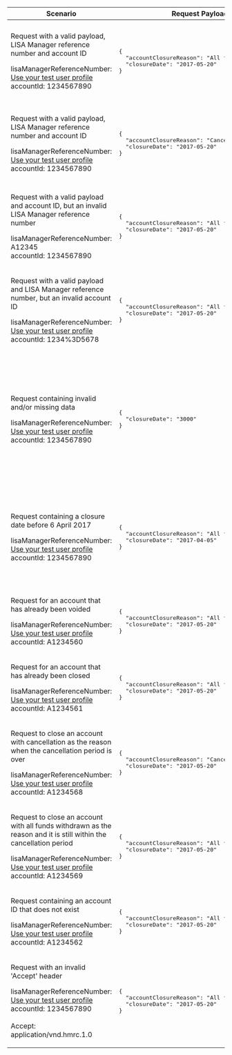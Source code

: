<table>
    <col width="25%">
    <col width="35%">
    <col width="40%">
    <thead>
        <tr>
            <th>Scenario</th>
            <th>Request Payload</th>
            <th>Response</th>
        </tr>
    </thead>
    <tbody>
        <tr>
            <td><p>Request with a valid payload, LISA Manager reference number and account ID</p><p class="code--block">lisaManagerReferenceNumber: <a href="#testing">Use your test user profile</a><br>accountId: 1234567890</p></td>
            <td>
<pre class="code--block">
{
  "accountClosureReason": "All funds withdrawn",
  "closureDate": "2017-05-20"
}
</pre>
            </td>
            <td><p>HTTP status: <code class="code--slim">200 (OK)</code></p>
<pre class="code--block">
{
  "status": 200,
  "success": true,
  "data": {
    "message": "LISA account closed",
    "accountId": "1234567890"
  }
}
</pre>
            </td>
        </tr>
        <tr>
            <td><p>Request with a valid payload, LISA Manager reference number and account ID</p><p class="code--block">lisaManagerReferenceNumber: <a href="#testing">Use your test user profile</a><br>accountId: 1234567890</p></td>
            <td>
<pre class="code--block">
{
  "accountClosureReason": "Cancellation",
  "closureDate": "2017-05-20"
}
</pre>
            </td>
            <td><p>HTTP status: <code class="code--slim">200 (OK)</code></p>
<pre class="code--block">
{
  "status": 200,
  "success": true,
  "data": {
    "message": "LISA Account Closed",
    "accountId": "1234567890"
  }
}
</pre>
            </td>
        </tr>
        <tr>
            <td><p>Request with a valid payload and account ID, but an invalid LISA Manager reference number</p><p class="code--block">lisaManagerReferenceNumber: A12345<br>accountId: 1234567890</p></td>
            <td>
<pre class="code--block">
{
  "accountClosureReason": "All funds withdrawn",
  "closureDate": "2017-05-20"
}
</pre>
            </td>
            <td><p>HTTP status: <code class="code--slim">400 (Bad Request)</code></p>
<pre class="code--block">
{
  "code": "BAD_REQUEST",
  "message": "lisaManagerReferenceNumber in the URL is in the wrong format"
}
</pre>
            </td>
        </tr>
        <tr>
            <td>
                <p>Request with a valid payload and LISA Manager reference number, but an invalid account ID</p>
                <p class="code--block">
                    lisaManagerReferenceNumber: <a href="#testing">Use your test user profile</a>
                    <br>accountId: 1234%3D5678
                </p>
            </td>
            <td>
<pre class="code--block">
{
  "accountClosureReason": "All funds withdrawn",
  "closureDate": "2017-05-20"
}
</pre>
            </td>
            <td><p>HTTP status: <code class="code--slim">400 (Bad Request)</code></p>
<pre class="code--block">
{
  "code": "BAD_REQUEST",
  "message": "accountId in the URL is in the wrong format"
}
</pre>
            </td>
        </tr>
        <tr>
            <td><p>Request containing invalid and/or missing data</p><p class="code--block">lisaManagerReferenceNumber: <a href="#testing">Use your test user profile</a><br>accountId: 1234567890</p></td>
            <td>
<pre class="code--block">
{
  "closureDate": "3000"
}
</pre>
            </td>
            <td><p>HTTP status: <code class="code--slim">400 (Bad Request)</code></p>
<pre class="code--block">
{
  "code": "BAD_REQUEST",
  "message": "Bad Request",
  "errors": [
    {
      "code": "INVALID_DATE",
      "message": "Date is invalid",
      "path": "/closureDate"
    },
    {
      "code": "MISSING_FIELD",
      "message": "This field is required",
      "path": "/accountClosureReason"
    }
  ]
}
</pre>
            </td>
        </tr>
        <tr>
            <td><p>Request containing a closure date before 6 April 2017</p><p class="code--block">lisaManagerReferenceNumber: <a href="#testing">Use your test user profile</a><br>accountId: 1234567890</p></td>
            <td>
<pre class="code--block">
{
  "accountClosureReason": "All funds withdrawn",
  "closureDate": "2017-04-05"
}
</pre>
            </td>
            <td><p>HTTP status: <code class="code--slim">403 (Forbidden)</code></p>
<pre class="code--block">
{
  "code": "FORBIDDEN",
  "message": "There is a problem with the request data",
  "errors": [
    {
      "code": "INVALID_DATE",
      "message": "The closureDate cannot be before 6 April 2017",
      "path": "/closureDate"
    }
  ]
}
</pre>
            </td>
        </tr>
        <tr>
            <td><p>Request for an account that has already been voided</p><p class="code--block">lisaManagerReferenceNumber: <a href="#testing">Use your test user profile</a><br>accountId: A1234560</p></td>
            <td>
<pre class="code--block">
{
  "accountClosureReason": "All funds withdrawn",
  "closureDate": "2017-05-20"
}
</pre>
            </td>
            <td><p>HTTP status: <code class="code--slim">403 (Forbidden)</code></p>
<pre class="code--block">
{
  "code": "INVESTOR_ACCOUNT_ALREADY_VOID",
  "message": "The LISA account is already void"
}
</pre>
            </td>
        </tr>
        <tr>
            <td><p>Request for an account that has already been closed</p><p class="code--block">lisaManagerReferenceNumber: <a href="#testing">Use your test user profile</a><br>accountId: A1234561</p></td>
            <td>
<pre class="code--block">
{
  "accountClosureReason": "All funds withdrawn",
  "closureDate": "2017-05-20"
}
</pre>
            </td>
            <td><p>HTTP status: <code class="code--slim">403 (Forbidden)</code></p>
<pre class="code--block">
{
  "code": "INVESTOR_ACCOUNT_ALREADY_CLOSED",
  "message": "The LISA account is already closed"
}
</pre>
            </td>
        </tr>
         <tr>
            <td><p>Request to close an account with cancellation as the reason when the cancellation period is over</p><p class="code--block">lisaManagerReferenceNumber: <a href="#testing">Use your test user profile</a><br>accountId: A1234568</p></td>
            <td>
<pre class="code--block">
{
  "accountClosureReason": "Cancellation",
  "closureDate": "2017-05-20"
}
</pre>
            </td>
            <td><p>HTTP status: <code class="code--slim">403 (Forbidden)</code></p>
<pre class="code--block">
{
  "code": "CANCELLATION_PERIOD_EXCEEDED",
  "message": "You cannot close the account with cancellation as the reason because the cancellation period is over"
}
</pre>
            </td>
        </tr>
        </tr>
         <tr>
            <td><p>Request to close an account with all funds withdrawn as the reason and it is still within the cancellation period</p><p class="code--block">lisaManagerReferenceNumber: <a href="#testing">Use your test user profile</a><br>accountId: A1234569</p></td>
            <td>
<pre class="code--block">
{
  "accountClosureReason": "All funds withdrawn",
  "closureDate": "2017-05-20"
}
</pre>
            </td>
            <td><p>HTTP status: <code class="code--slim">403 (Forbidden)</code></p>
<pre class="code--block">
{
  "code": "ACCOUNT_WITHIN_CANCELLATION_PERIOD",
  "message": "You cannot close the account with all funds withdrawn as the reason because it is within the cancellation period"
}
</pre>
            </td>
        </tr>
        <tr>
            <td><p>Request containing an account ID that does not exist</p><p class="code--block">lisaManagerReferenceNumber: <a href="#testing">Use your test user profile</a><br>accountId: A1234562</p></td>
            <td>
<pre class="code--block">
{
  "accountClosureReason": "All funds withdrawn",
  "closureDate": "2017-05-20"
}
</pre>
            </td>
            <td><p>HTTP status: <code class="code--slim">404 (Not Found)</code></p>
<pre class="code--block">
{
  "code": "INVESTOR_ACCOUNTID_NOT_FOUND",
  "message": "The accountId does not match HMRC’s records"
}
</pre>
            </td>
        </tr>
        <tr>
            <td><p>Request with an invalid 'Accept' header</p><p class="code--block">lisaManagerReferenceNumber: <a href="#testing">Use your test user profile</a><br>accountId: 1234567890<br><br>Accept: application/vnd.hmrc.1.0</p></td>
            <td>
<pre class="code--block">
{
  "accountClosureReason": "All funds withdrawn",
  "closureDate": "2017-05-20"
}
</pre>
            </td>
            <td><p>HTTP status: <code class="code--slim">406 (Not Acceptable)</code></p>
<pre class="code--block">
{
  "code": "ACCEPT_HEADER_INVALID",
  "message": "The accept header is missing or invalid"
}
</pre>
            </td>
        </tr>
    </tbody>
</table>